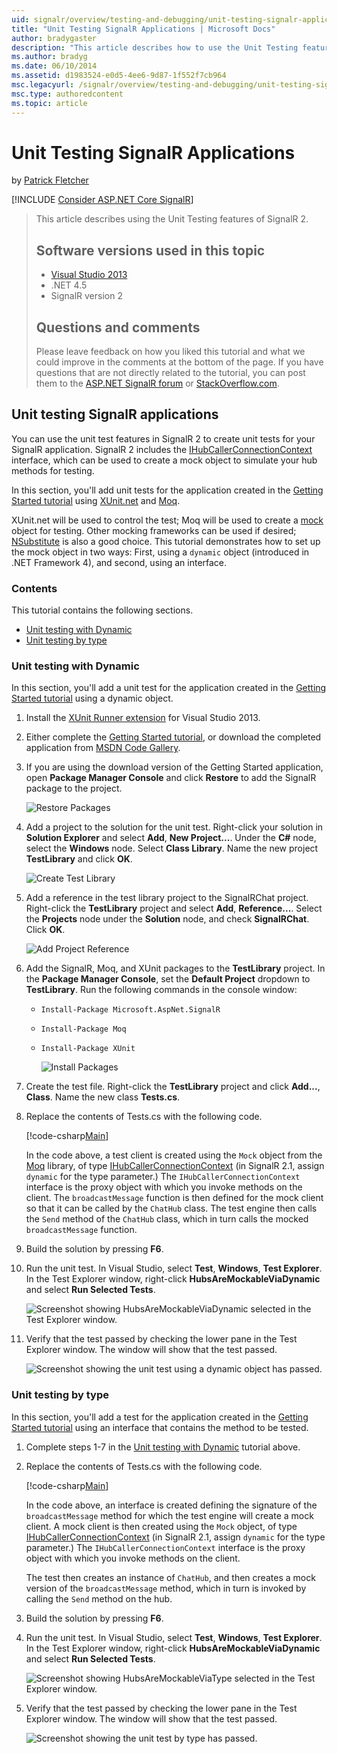 ```yaml
---
uid: signalr/overview/testing-and-debugging/unit-testing-signalr-applications
title: "Unit Testing SignalR Applications | Microsoft Docs"
author: bradygaster
description: "This article describes how to use the Unit Testing features of SignalR 2.0."
ms.author: bradyg
ms.date: 06/10/2014
ms.assetid: d1983524-e0d5-4ee6-9d87-1f552f7cb964
msc.legacyurl: /signalr/overview/testing-and-debugging/unit-testing-signalr-applications
msc.type: authoredcontent
ms.topic: article
---
```

# Unit Testing SignalR Applications

by [Patrick Fletcher](https://github.com/pfletcher)

[!INCLUDE [Consider ASP.NET Core SignalR](~/includes/signalr/signalr-version-disambiguation.md)]

> This article describes using the Unit Testing features of SignalR 2.
>
> ## Software versions used in this topic
>
>
> - [Visual Studio 2013](https://my.visualstudio.com/Downloads?q=visual%20studio%202013)
> - .NET 4.5
> - SignalR version 2
>
>
>
> ## Questions and comments
>
> Please leave feedback on how you liked this tutorial and what we could improve in the comments at the bottom of the page. If you have questions that are not directly related to the tutorial, you can post them to the [ASP.NET SignalR forum](https://forums.asp.net/1254.aspx/1?ASP+NET+SignalR) or [StackOverflow.com](http://stackoverflow.com/).

<a id="unit"></a>
## Unit testing SignalR applications

You can use the unit test features in SignalR 2 to create unit tests for your SignalR application. SignalR 2 includes the [IHubCallerConnectionContext](https://msdn.microsoft.com/library/microsoft.aspnet.signalr.hubs.ihubcallerconnectioncontext(v=vs.118).aspx) interface, which can be used to create a mock object to simulate your hub methods for testing.

In this section, you'll add unit tests for the application created in the [Getting Started tutorial](../getting-started/tutorial-getting-started-with-signalr.md) using [XUnit.net](https://github.com/xunit/xunit) and [Moq](https://github.com/Moq/moq4).

XUnit.net will be used to control the test; Moq will be used to create a [mock](http://en.wikipedia.org/wiki/Mock_object) object for testing. Other mocking frameworks can be used if desired; [NSubstitute](http://nsubstitute.github.io/) is also a good choice. This tutorial demonstrates how to set up the mock object in two ways: First, using a `dynamic` object (introduced in .NET Framework 4), and second, using an interface.

### Contents

This tutorial contains the following sections.

- [Unit testing with Dynamic](#dynamic)
- [Unit testing by type](#type)

<a id="dynamic"></a>
### Unit testing with Dynamic

In this section, you'll add a unit test for the application created in the [Getting Started tutorial](../getting-started/tutorial-getting-started-with-signalr.md) using a dynamic object.

1. Install the [XUnit Runner extension](https://visualstudiogallery.msdn.microsoft.com/463c5987-f82b-46c8-a97e-b1cde42b9099) for Visual Studio 2013.
2. Either complete the [Getting Started tutorial](../getting-started/tutorial-getting-started-with-signalr.md), or download the completed application from [MSDN Code Gallery](https://code.msdn.microsoft.com/SignalR-Getting-Started-b9d18aa9).
3. If you are using the download version of the Getting Started application, open **Package Manager Console** and click **Restore** to add the SignalR package to the project.

    ![Restore Packages](unit-testing-signalr-applications/_static/image1.png)
4. Add a project to the solution for the unit test. Right-click your solution in **Solution Explorer** and select **Add**, **New Project...**. Under the **C#** node, select the **Windows** node. Select **Class Library**. Name the new project **TestLibrary** and click **OK**.

    ![Create Test Library](unit-testing-signalr-applications/_static/image2.png)
5. Add a reference in the test library project to the SignalRChat project. Right-click the **TestLibrary** project and select **Add**, **Reference...**. Select the **Projects** node under the **Solution** node, and check **SignalRChat**. Click **OK**.

    ![Add Project Reference](unit-testing-signalr-applications/_static/image3.png)
6. Add the SignalR, Moq, and XUnit packages to the **TestLibrary** project. In the **Package Manager Console**, set the **Default Project** dropdown to **TestLibrary**. Run the following commands in the console window:

   - `Install-Package Microsoft.AspNet.SignalR`
   - `Install-Package Moq`
   - `Install-Package XUnit`

     ![Install Packages](unit-testing-signalr-applications/_static/image4.png)
7. Create the test file. Right-click the **TestLibrary** project and click **Add...**, **Class**. Name the new class **Tests.cs**.
8. Replace the contents of Tests.cs with the following code.

    [!code-csharp[Main](unit-testing-signalr-applications/samples/sample1.cs)]

    In the code above, a test client is created using the `Mock` object from the [Moq](https://github.com/Moq/moq4) library, of type [IHubCallerConnectionContext](https://msdn.microsoft.com/library/microsoft.aspnet.signalr.hubs.ihubcallerconnectioncontext(v=vs.118).aspx) (in SignalR 2.1, assign `dynamic` for the type parameter.) The `IHubCallerConnectionContext` interface is the proxy object with which you invoke methods on the client. The `broadcastMessage` function is then defined for the mock client so that it can be called by the `ChatHub` class. The test engine then calls the `Send` method of the `ChatHub` class, which in turn calls the mocked `broadcastMessage` function.
9. Build the solution by pressing **F6**.
10. Run the unit test. In Visual Studio, select **Test**, **Windows**, **Test Explorer**. In the Test Explorer window, right-click **HubsAreMockableViaDynamic** and select **Run Selected Tests**.

    ![Screenshot showing HubsAreMockableViaDynamic selected in the Test Explorer window.](unit-testing-signalr-applications/_static/image5.png)
11. Verify that the test passed by checking the lower pane in the Test Explorer window. The window will show that the test passed.

    ![Screenshot showing the unit test using a dynamic object has passed.](unit-testing-signalr-applications/_static/image6.png)

<a id="type"></a>
### Unit testing by type

In this section, you'll add a test for the application created in the [Getting Started tutorial](../getting-started/tutorial-getting-started-with-signalr.md) using an interface that contains the method to be tested.

1. Complete steps 1-7 in the [Unit testing with Dynamic](#dynamic) tutorial above.
2. Replace the contents of Tests.cs with the following code.

    [!code-csharp[Main](unit-testing-signalr-applications/samples/sample2.cs)]

    In the code above, an interface is created defining the signature of the `broadcastMessage` method for which the test engine will create a mock client. A mock client is then created using the `Mock` object, of type [IHubCallerConnectionContext](https://msdn.microsoft.com/library/microsoft.aspnet.signalr.hubs.ihubcallerconnectioncontext(v=vs.118).aspx) (in SignalR 2.1, assign `dynamic` for the type parameter.) The `IHubCallerConnectionContext` interface is the proxy object with which you invoke methods on the client.

    The test then creates an instance of `ChatHub`, and then creates a mock version of the `broadcastMessage` method, which in turn is invoked by calling the `Send` method on the hub.
3. Build the solution by pressing **F6**.
4. Run the unit test. In Visual Studio, select **Test**, **Windows**, **Test Explorer**. In the Test Explorer window, right-click **HubsAreMockableViaDynamic** and select **Run Selected Tests**.

    ![Screenshot showing HubsAreMockableViaType selected in the Test Explorer window.](unit-testing-signalr-applications/_static/image7.png)
5. Verify that the test passed by checking the lower pane in the Test Explorer window. The window will show that the test passed.

    ![Screenshot showing the unit test by type has passed.](unit-testing-signalr-applications/_static/image8.png)
